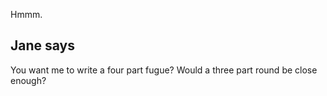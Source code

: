 Hmmm.

Jane says
----------

You want me to write a four part fugue? Would a three part round be close enough?

